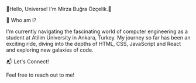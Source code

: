 🌟Hello, Universe! I'm Mirza Buğra Özçelik.🌟

🚀 Who am I?

I'm currently navigating the fascinating world of computer engineering as a student at Atilim University in Ankara, Turkey. My journey so far has been an exciting ride, diving into the depths of HTML, CSS, JavaScript and React and exploring new galaxies of code.

📬 Let's Connect!

Feel free to reach out to me!
